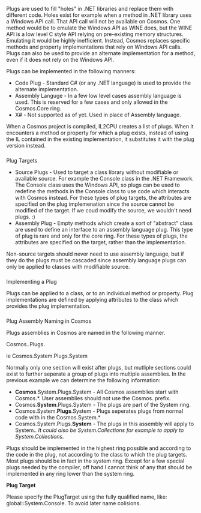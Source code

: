 Plugs are used to fill "holes" in .NET libraries and replace them with different 
 code. Holes exist for example when a method in .NET library uses a Windows API 
 call. That API call will not be available on Cosmos. One method would be to 
 emulate the Windows API as WINE does, but the WINE API is a low level C style API 
 relying on pre-existing memory structures. Emulating it would be highly inefficient. Instead, 
 Cosmos replaces specific methods and property implementations that rely on 
 Windows API calls. Plugs can also be used to provide an alternate implementation 
 for a method, even if it does not rely on the Windows API.

 Plugs can be implemented in the following manners:

*   Code Plug - Standard C# (or any .NET language) is used to provide the alternate  implementation.
*   Assembly Languge - In a few low level cases assembly language is used. This is  reserved for a few cases and only allowed in the Cosmos.Core ring.
*   X# - Not supported as of yet. Used in place of Assembly language.

 When a Cosmos project is compiled, IL2CPU creates a list of plugs. When it 
 encounters a method or property for which a plug exists, instead of using the IL 
 contained in the existing implementation, it substitutes it with the plug version 
 instead.

### 
 Plug Targets

*   Source Plugs - Used to target a class library without modifiable or available  source.  For example the Console class in the .NET Framework. The Console class uses the  Windows API, so plugs can be used to redefine the methods in the Console class  to use code which interacts with Cosmos instead. For these types of plug  targets, the attributes are specified on the plug implemenation since the source  cannot be modified of the target. If we coud modify the source, we wouldn&#39;t need  plugs. :)
*   Assembly Plug - Empty methods which create a sort of &quot;abstract&quot; class are used  to define an interface to an assembly language plug. This type of plug is rare  and only for the core ring. For these types of plugs, the attributes are  specified on the target, rather than the implementation.

 Non-source targets should never need to use assembly language, but if they do 
 the plugs must be cascaded since assembly language plugs can only be applied to 
 classes with modifiable source.

### 
 Implementing a Plug

 Plugs can be applied to a class, or to an individual method or property. Plug 
 implementations are defined by applying attributes to the class which provides 
 the plug implementation.

### 
 Plug Assembly Naming in Cosmos

 Plugs assemblies in Cosmos are named in the following manner.

 Cosmos.<ring>.Plugs.<Unique section of target namespace>

 ie Cosmos.System.Plugs.System

 Normally only one section will exist after plugs, but mutliple sections could 
 exist to further seperate a group of plugs into multiple assemblies. In the 
 previous example we can determine the following information:

*   **Cosmos**.System.Plugs.System - All Cosmos assemblies start with Cosmos.*.  User assemblies should not use the Cosmos. prefix.
*   Cosmos.**System**.Plugs.System - The plugs are part of the System ring.
*   Cosmos.System.**Plugs**.System - Plugs seperates plugs from normal code with  in the Cosmos.System.*
*   Cosmos.System.Plugs.**System** - The plugs in this assembly will apply to  System.*. It could also be System.Collections for example to apply to  System.Collections.*

 Plugs should be implemented in the highest ring possible and according to the 
 code in the plug, not according to the class to which the plug targets. Most 
 plugs should be in fact in the system ring. Except for a few special plugs 
 needed by the compiler, off hand I cannot think of any that should be 
 implemented in any ring lower than the system ring.

 **Plug Target**

 Please specify the PlugTarget using the fully qualified name, like: 
 global::System.Console. To avoid later name colisions.
